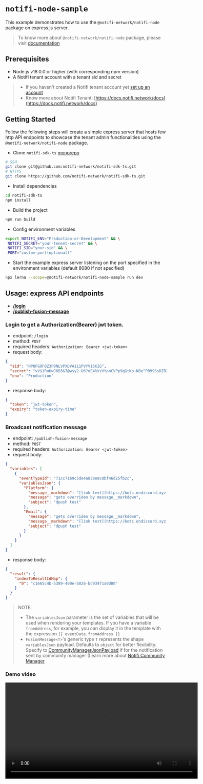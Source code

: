 # `notifi-node-sample`

This example demonstrates how to use the `@notifi-network/notifi-node` package on express.js server.

> To know more about `@notifi-network/notifi-node` package, please visit [documentation](https://github.com/notifi-network/notifi-sdk-ts/tree/main/packages/notifi-node)

## Prerequisites

- Node.js v18.0.0 or higher (with corresponding npm version)
- A Notifi tenant account with a tenant sid and secret

> - If you haven't created a Notifi tenant account yet [set up an account](https://admin.notifi.network/signup?environment=prd)
> - Know more about Notifi Tenant: [https://docs.notifi.network/docs](https://docs.notifi.network/docs)

## Getting Started

Follow the following steps will create a simple express server that hosts few http API endpoints to showcase the tenant admin functionalities using the `@notifi-network/notifi-node` package.

- Clone `notifi-sdk-ts` [monorepo](https://github.com/notifi-network/notifi-sdk-ts)

```bash
# SSH
git clone git@github.com:notifi-network/notifi-sdk-ts.git
# HTTPS
git clone https://github.com/notifi-network/notifi-sdk-ts.git
```

- Install dependencies

```bash
cd notifi-sdk-ts
npm install
```

- Build the project

```bash
npm run build
```

- Config environment variables

```bash
export NOTIFI_ENV="Production-or-Development" && \
 NOTIFI_SECRET="your-tenent-secret" && \
 NOTIFI_SID="your-sid" && \
 PORT="custom-port(optional)"
```

- Start the example express server listening on the port specified in the environment variables (default 8080 if not specified)

```bash
npx lerna --scope=@notifi-network/notifi-node-sample run dev
```

## Usage: express API endpoints

- **[/login](#login-to-get-a-authorizationbearer-jwt-token)**
- **[/publish-fusion-message](#broadcast-notification-message)**

### Login to get a Authorization(Bearer) jwt token.

- endpoint: `/login`
- method: `POST`
- required headers: `Authorization: Bearer <jwt-token>`
- request body:

```json
{
  "sid": "NPOFGOF0Z3P0NLVPXDVA111PVYV16KIG",
  "secret": "vV$)RuHwJ6D3&7@w$y2-U6?oE4%VzVYpnCVPp9gGtKp~NBe^PB99SsDZR2naU+2>",
  "env": "Production"
}
```

- response body:

```json
{
  "token": "jwt-token",
  "expiry": "token-expiry-time"
}
```

### Broadcast notification message

- endpoint: `/publish-fusion-message`
- method: `POST`
- required headers: `Authorization: Bearer <jwt-token>`
- request body:

```json
{
  "variables": [
    {
      "eventTypeId": "71cc71b9c5de4a838e8c8bf46d25fb2c",
      "variablesJson": {
        "Platform": {
          "message__markdown": "[link text](https://bots.ondiscord.xyz)",
          "message": "gets overriden by message__markdown",
          "subject": "dpush test"
        },
        "Email": {
          "message": "gets overriden by message__markdown",
          "message__markdown": "[link text](https://bots.ondiscord.xyz)",
          "subject": "dpush test"
        }
      }
    }
  ]
}
```

- response body:

```json
{
  "result": {
    "indexToResultIdMap": {
      "0": "c1665c4b-5389-400e-b026-bd93471a0d00"
    }
  }
}
```

> NOTE:
>
> - The `variablesJson` parameter is the set of variables that will be used when rendering your templates. If you have a variable `fromAddress`, for example, you can display it in the template with the expression `{{ eventData.fromAddress }}`
> - `FusionMessage<T>`'s generic type `T` represents the shape `variablesJson` payload. Defaults to `object` for better flexibility. Specify to [CommunityManagerJsonPayload](TBD) if for the notification sent by community manager (Learn more about [Notifi Community Manager](https://docs.notifi.network/docs/getting-started#learn-more-about-community-manager)

### Demo video

<video width="600" controls> <source src="https://i.imgur.com/5UAsUcY.mp4" type="video/mp4"> Your browser does not support the video tag. </video>
